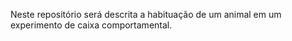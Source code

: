Neste repositório será descrita a habituação de um animal em um experimento de caixa comportamental.
